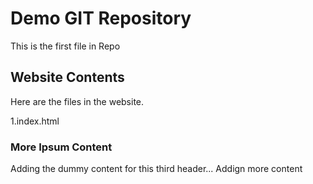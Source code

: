 
# Demo GIT Repository

This is the first file in Repo

## Website Contents

Here are the files in the website.

1.index.html

### More Ipsum Content

Adding the dummy content for this third header...
Addign more content
